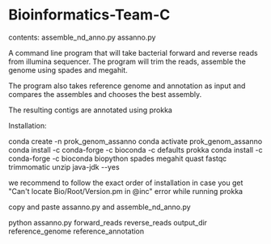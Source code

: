 # Bioinformatics-Team-C 

contents:
assemble_nd_anno.py
assanno.py

A command line program that will take bacterial forward and reverse reads from illumina sequencer. The program will trim the reads, assemble the genome using spades and megahit.

The program also takes reference genome and annotation as input and compares the assembles and chooses the best assembly. 

The resulting contigs are annotated using prokka

Installation:

conda create -n prok_genom_assanno
conda activate prok_genom_assanno
conda install -c conda-forge -c bioconda -c defaults prokka
conda install -c conda-forge -c bioconda biopython spades megahit quast fastqc trimmomatic unzip java-jdk --yes

we recommend to follow the exact order of installation in case you get "Can't locate Bio/Root/Version.pm in @inc" error while running prokka

copy and paste assanno.py and assemble_nd_anno.py

python assanno.py forward_reads reverse_reads output_dir reference_genome reference_annotation

